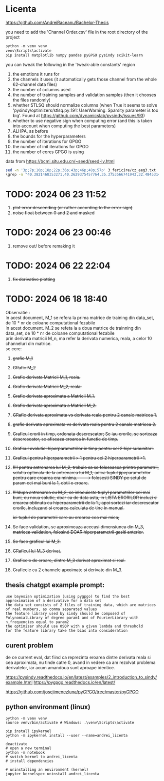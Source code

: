 # Licenta
https://github.com/AndreiRaceanu/Bachelor-Thesis

you need to add the 'Channel Order.csv' file in the root directory of the project

```powershell
python -m venv venv
venv\Scripts\activate
pip install matplotlib numpy pandas pyGPGO pysindy scikit-learn
```

you can tweak the following in the 'tweak-able constants' region
1. the emotions it runs for
2. the channels it uses (it automatically gets those channel from the whole 62-channel data files)
3. the number of columns used
4. the number of training samples and validation samples (then it chooses the files randomly)
5. whether STLSQ should normalize columns (when True it seems to solve 'pysindy/optimizers/stlsq.py:191: UserWarning: Sparsity parameter is too big'. Found at https://github.com/dynamicslab/pysindy/issues/93)
6. whether to use negative sign when computing error (and this is taken into account when computing the best parameters)
7. ALHPA, as before
8. the bounds for the hyperparameters
9. the number of iterations for GPGO
10. the number of init iterations for GPGO
11. the number of cores GPGO is using

data from https://bcmi.sjtu.edu.cn/~seed/seed-iv.html

```bash
sed -n '3p;7p;10p;18p;22p;36p;43p;46p;48p;57p' 3_fericire/cz_eeg3.txt | cut -d, -f1-5
\grep -n "40.3821468353271,40.2629375457764,35.3753566741943,32.4845314025879,36.2694263458252" 3_fericire/cz_eeg3.txt | cut -d, -f1-5
```

# TODO: 2024 06 23 11:52
1. ~~plot error descending (or rather according to the error sign)~~
2. ~~noise float between 0 and 2 and masked~~

# TODO: 2024 06 23 00:46
1. remove out/ before remaking it

# TODO: 2024 06 22 22:04
1. ~~fix derivative plotting~~

# TODO: 2024 06 18 18:40

Observatie :  
In acest document, M_1 se refera la prima matrice de training din data_set, de 10 * nr de coloane computational fezabile  
In acest document. M_2 se refeta la a doua matrice de trainning din data_set, de 10 * nr de coloane computational fezabile  
prin derivata matricii M_n, ma refer la derivata numerica, reala, a celor 10 channeluri din matrice.  
se cere:

1. ~~grafic M_1~~
2. ~~GRafic M_2~~
3. ~~Grafic derivata Matricii M_1, reala.~~
4. ~~Grafic derivata Matricii M_2, reala.~~
5. ~~Grafic derivata aproximata a Matricii M_1.~~
6. ~~Grafic derivata aproximata a Matricii M_2.~~
7. ~~GRafic derivata aproximata vs derivata reala pentru 2 canale matricea 1.~~
8. ~~grafic derivata aproximata vs derivata reala pentru 2 canale matricea 2.~~
9. ~~Graficul erorii in timp, ordonata descrescator; Se iau erorile, se sorteaza descrescator, se afiseaza eroarea in functie de timp.~~
10. ~~Graficul evolutiei hiperparametrilor in timp pentru cei 2 hipr subunitari.~~
11. ~~Graficul pentru hiperparametrii > 1 pentru cei 2 hiperparametrii >1.~~
12. ~~!!!! pentru antrenarea lui M_2, trebuie sa se foloseasca printre parametrii, solutia optimala de la antrenarea lui M_1, adica tuplul jipeparametrilor pentru care eroarea era minima.----> folosesti SINDY pe setul de param cei mai buni la 1, obtii o eroare.~~
13. ~~!!!!dupa antrenarea cu M_2, se inlocuieste tuplyl parametrilor cei mai buni, cu noua solutie, doar ca de data asta,
in LISTA ERORILOR incluzi si eroarea obtinuta cu hiperparametrii de la 1.,  apoi sortezi iar descrescator erorile, incluzand si eroarea calculata de tine in manual.~~

    ~~iei tuplul de parametrii care au eroarea cea mai mica;~~
14. ~~Se face validation, se aproximeaza aceeasi dimensiunea din M_3, matricea validation, folosind DOAR hiperparametrii gasiti anterior.~~
15. ~~Se face graficul lui M_3.~~
16. ~~GRaficul lui M_3 derivat.~~
17. ~~Graficele de eroare, dintre M_3 derivat aproximat si real.~~
18. ~~Graficele cu 2 channele apxoimate si derivate din M_3.~~



## thesis chatgpt example prompt:
```
use bayesian optimization (using pygpgo) to find the best approximation of a derivative for a data set
the data set consists of 2 files of training data, which are matrices of real numbers, as comma separated values
the feature library used by sindy should be composed of PolynomialLibrary of degree param1 and of FourierLibrary with n_frequencies equal to param2
the optimizer should use OSQP with a given lambda and threshold
for the feature library take the bias into consideration
```


##  curent problem
de ce current eval, dat fiind ca reprezinta eroarea dintre derivata reala si cea aproximata, nu tinde catre 0, 
avand in vedere ca am rezolvat problema derivatelor, iar acum amandoua sunt aproape identice.



https://pysindy.readthedocs.io/en/latest/examples/2_introduction_to_sindy/example.html
https://pygpgo.readthedocs.io/en/latest/

https://github.com/josejimenezluna/pyGPGO/tree/master/pyGPGO

## python environment (linux)
```
python -m venv venv
source venv/bin/activate # Windows: .\venv\Scripts\activate

pip install ipykernel
python -m ipykernel install --user --name=andrei_licenta

deactivate
# open a new terminal
python -m notebook
# switch kernel to andrei_licenta
# install dependencies

# uninstalling an environment (kernel)
jupyter kernelspec uninstall andrei_licenta
```